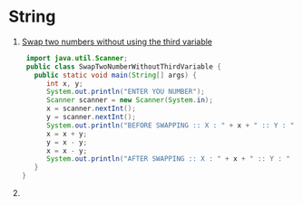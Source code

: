 # String

1. [Swap two numbers without using the third variable](SwapTwoNumberWithoutThirdVariable.java)

   ```java
    import java.util.Scanner;
    public class SwapTwoNumberWithoutThirdVariable {
      public static void main(String[] args) {
         int x, y;
         System.out.println("ENTER YOU NUMBER");
         Scanner scanner = new Scanner(System.in);
         x = scanner.nextInt();
         y = scanner.nextInt();
         System.out.println("BEFORE SWAPPING :: X : " + x + " :: Y : " + y);
         x = x + y;
         y = x - y;
         x = x - y;
         System.out.println("AFTER SWAPPING :: X : " + x + " :: Y : " + y);
      }
   }
   ```
2. 